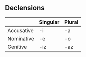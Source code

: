 ## Declensions

|            | Singular | Plural |
|------------|----------|--------|
| Accusative | -i       | -a     |
| Nominative | -e       | -o     |
| Genitive   | -iz      | -az    |
